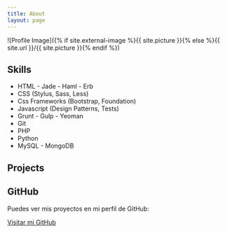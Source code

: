 ```yaml
---
title: About
layout: page
---
```

![Profile Image]({% if site.external-image %}{{ site.picture }}{% else %}{{ site.url }}/{{ site.picture }}{% endif %})

<h2>Skills</h2>

<ul class="skill-list">
    <li>HTML - Jade - Haml - Erb</li>
    <li>CSS (Stylus, Sass, Less)</li>
    <li>Css Frameworks (Bootstrap, Foundation)</li>
    <li>Javascript (Design Patterns, Tests)</li>
    <li>Grunt - Gulp - Yeoman</li>
    <li>Git</li>
    <li>PHP</li>
    <li>Python</li>
    <li>MySQL - MongoDB</li>
</ul>

<h2>Projects</h2>

<h2>GitHub</h2>
<p>Puedes ver mis proyectos en mi perfil de GitHub:</p>
<p><a href="https://github.com/Yehan202" target="_blank">Visitar mi GitHub</a></p>



